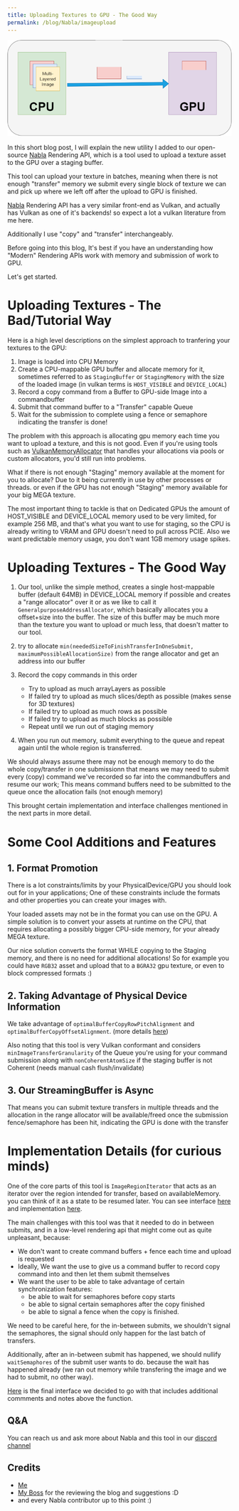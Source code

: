 ```yaml
---
title: Uploading Textures to GPU - The Good Way
permalink: /blog/Nabla/imageupload
---
```


<p align="center">
<img src="https://raw.githubusercontent.com/Erfan-Ahmadi/erfan-ahmadi.github.io/master/images/Nabla/image_transfer.png" alt=""/>
</p>

In this short blog post, I will explain the new utility I added to our open-source [Nabla](https://github.com/Devsh-Graphics-Programming/Nabla) Rendering API, which is a tool used to upload a texture asset to the GPU over a staging buffer.

This tool can upload your texture in batches, meaning when there is not enough "transfer" memory we submit every single block of texture we can and pick up where we left off after the upload to GPU is finished.

[Nabla](https://github.com/Devsh-Graphics-Programming/Nabla) Rendering API has a very similar front-end as Vulkan, and actually has Vulkan as one of it's backends! so expect a lot a vulkan literature from me here.

Additionally I use "copy" and "transfer" interchangeably.

Before going into this blog, It's best if you have an understanding how "Modern" Rendering APIs work with memory and submission of work to GPU.

Let's get started.

# Uploading Textures - The Bad/Tutorial Way

Here is a high level descriptions on the simplest approach to tranfering your textures to the GPU:

1. Image is loaded into CPU Memory
2. Create a CPU-mappable GPU buffer and allocate memory for it, sometimes referred to as `StagingBuffer` or `StagingMemory` with the size of the loaded image (in vulkan terms is `HOST_VISIBLE` and `DEVICE_LOCAL`)
3. Record a copy command from a Buffer to GPU-side Image into a commandbuffer 
4. Submit that command buffer to a "Transfer" capable Queue 
5. Wait for the submission to complete using a fence or semaphore indicating the transfer is done!

The problem with this approach is allocating gpu memory each time you want to upload a texture, and this is not good.
Even if you're using tools such as [VulkanMemoryAllocator](https://gpuopen.com/vulkan-memory-allocator/) that handles your allocations via pools or custom allocators, you'd still run into problems.

 What if there is not enough "Staging" memory available at the moment for you to allocate? Due to it being currently in use by other processes or threads. or even if the GPU has not enough "Staging" memory available for your big MEGA texture.

The most important thing to tackle is that on Dedicated GPUs the amount of HOST_VISIBLE and DEVICE_LOCAL memory used to be very limited, for example 256 MB, and that's what you want to use for staging, so the CPU is already writing to VRAM and GPU doesn't need to pull across PCIE.
Also we want predictable memory usage, you don't want 1GB memory usage spikes.

 # Uploading Textures - The Good Way

1. Our tool, unlike the simple method, creates a single host-mappable buffer (default 64MB) in DEVICE_LOCAL memory if possible and creates a "range allocator" over it or as we like to call it `GeneralpurposeAddressAllocator`, which basically allocates you a offset+size into the buffer.
The size of this buffer may be much more than the texture you want to upload or much less, that doesn't matter to our tool.

2. try to allocate `min(neededSizeToFinishTransferInOneSubmit, maximumPossibleAllocationSize)` from the range allocator and get an address into our buffer 

3. Record the copy commands in this order 
   - Try to upload as much arrayLayers as possible 
   - If failed try to upload as much slices/depth as possible (makes sense for 3D textures) 
   - If failed try to upload as much rows as possible
   - If failed try to upload as much blocks as possible
   - Repeat until we run out of staging memory

4. When you run out memory, submit everything to the queue and repeat again until the whole region is transferred.


We should always assume there may not be enough memory to do the whole copy/transfer in one submissionn
that means we may need to submit every (copy) command we've recorded so far into the commandbuffers and resume our work; 
This means command buffers need to be submitted to the queue once the allocation fails (not enough memory)

This brought certain implementation and interface challenges mentioned in the next parts in more detail.


# Some Cool Additions and Features

## 1. Format Promotion

There is a lot constraints/limits by your PhysicalDevice/GPU you should look out for in your applications; One of these constraints include the formats and other properties you can create your images with.

Your loaded assets may not be in the format you can use on the GPU.
A simple solution is to convert your assets at runtime on the CPU, that requires allocating a possibly bigger CPU-side memory, for your already MEGA texture.

Our nice solution converts the format WHILE copying to the Staging memory, and there is no need for additional allocations!
So for example you could have `RGB32` asset and upload that to a `BGRA32` gpu texture, or even to block compressed formats :)



## 2. Taking Advantage of Physical Device Information

We take advantage of `optimalBufferCopyRowPitchAlignment` and `optimalBufferCopyOffsetAlignment`. (more details [here](https://registry.khronos.org/vulkan/specs/1.3-extensions/man/html/VkPhysicalDeviceLimits.html))

Also noting that this tool is very Vulkan conformant and considers `minImageTransferGranularity` of the Queue you're using for your command submission along with `nonCoherentAtomSize` if the staging buffer is not Coherent (needs manual cash flush/invalidate)

## 3. Our StreamingBuffer is Async
That means you can submit texture transfers in multiple threads and the allocation in the range allocator will be available/freed once the submission fence/semaphore has been hit, indicating the GPU is done with the transfer

# Implementation Details (for curious minds)

One of the core parts of this tool is `ImageRegionIterator` that acts as an iterator over the region intended for transfer, based on availableMemory. you can think of it as a state to be resumed later.
You can see interface [here](https://github.com/Devsh-Graphics-Programming/Nabla/blob/dac9855ab4a98d764130e41a69abdc605a91092c/include/nbl/video/utilities/IUtilities.h#L1005) and implementation [here](https://github.com/Devsh-Graphics-Programming/Nabla/blob/dac9855ab4a98d764130e41a69abdc605a91092c/src/nbl/video/utilities/IUtilities.cpp#L466).

The main challenges with this tool was that it needed to do in between submits, and in a low-level rendering api that might come out as quite unpleasant, because:

- We don't want to create command buffers + fence each time and upload is requested
- Ideally, We want the use to give us a command buffer to record copy command into and then let them submit themselves
- We want the user to be able to take advantage of certain synchronization features:
  - be able to wait for semaphores before copy starts
  - be able to signal certain semaphores after the copy finished
  - be able to signal a fence when the copy is finished.

We need to be careful here, for the in-between submits, we shouldn't signal the semaphores, the signal should only happen for the last batch of transfers.

Additionally, after an in-between submit has happened, we should nullify `waitSemaphores` of the submit user wants to do. because the wait has happened already (we ran out memory while transfering the image and we had to submit, no other way).

[Here](https://github.com/Devsh-Graphics-Programming/Nabla/blob/dac9855ab4a98d764130e41a69abdc605a91092c/include/nbl/video/utilities/IUtilities.h#L424) is the final interface we decided to go with that includes additional commments and notes above the function.

## Q&A
You can reach us and ask more about Nabla and this tool in our [discord channel](https://discord.gg/arGkDxVh)

## Credits
- [Me](https://www.linkedin.com/in/erfan-ahmadi/)
- [My Boss](https://www.linkedin.com/in/matt-kielan-9b054a165/) for the reviewing the blog and suggestions :D
- and every Nabla contributor up to this point :)